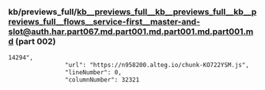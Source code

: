 ### kb/previews_full/kb__previews_full__kb__previews_full__kb__previews_full__flows__service-first__master-and-slot@auth.har.part067.md.part001.md.part001.md.part001.md (part 002)

```md
14294",
                "url": "https://n958200.alteg.io/chunk-KO722YSM.js",
                "lineNumber": 0,
                "columnNumber": 32321
         
```

```
